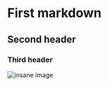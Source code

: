 # First markdown 
## Second header
### Third header
![insane image](https://github.com/DanushSadasivam/skills-communicate-using-markdown/assets/87041493/7b36966a-f5da-46b6-95b9-f177e38440d8)
